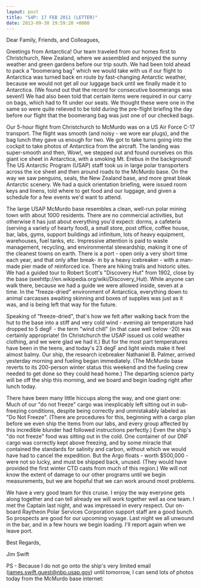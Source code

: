 ```yaml
---
layout: post
title: "S4P: 17 FEB 2011 (LETTER)"
date: 2013-09-30 19:59:20 +0000
---
```

Dear Family, Friends, and Colleagues,

Greetings from Antarctica! Our team traveled from our homes first to
Christchurch, New Zealand, where we assembled and enjoyed the sunny weather
and green gardens before our trip south. We had been told ahead to pack a
"boomerang bag" which we would take with us if our flight to Antarctica was
turned back en route by fast-changing Antarctic weather, because we would not
get all our luggage back until we finally made it to Antarctica. (We found out
that the record for consecutive boomerangs was seven!) We had also been told
that certain items were required in our carry on bags, which had to fit under
our seats. We thought these were one in the same so were quite relieved to be
told during the pre-flight briefing the day before our flight that the
boomerang bag was just one of our checked bags.

Our 5-hour flight from Christchurch to McMurdo was on a US Air Force C-17
transport. The flight was smooth (and noisy - we wore ear plugs), and the bag
lunch they gave us enough for two. We got to take turns going into the cockpit
to take photos of Antarctica from the aircraft. The landing was super-smooth
and then, Wow!, we stepped out and found ourselves on this giant ice sheet in
Antarctica, with a smoking Mt. Erebus in the background! The US Antarctic
Program (USAP) staff took us in large polar transporters across the ice sheet
and then around roads to the McMurdo base. On the way we saw penguins, seals,
the New Zealand base, and more great bleak Antarctic scenery. We had a quick
orientation briefing, were issued room keys and linens, told where to get food
and our luggage, and given a schedule for a few events we'd want to attend.

The large USAP McMurdo base resembles a clean, well-run polar mining town with
about 1000 residents. There are no commercial activities, but otherwise it has
just about everything you'd expect: dorms, a cafeteria (serving a variety of
hearty food), a small store, post office, coffee house, bar, labs, gyms,
support buildings ad infinitum, lots of heavy equipment, warehouses, fuel
tanks, etc. Impressive attention is paid to waste management, recycling, and
environmental stewardship, making it one of the cleanest towns on earth. There
is a port - open only a very short time each year, and that only after break-
in by a heavy icebreaker - with a man-made pier made of reinforced ice. There
are hiking trails and historic sites. We had a guided tour to Robert Scott's
"Discovery Hut" from 1902, close by the base
(seehttp://en.wikipedia.org/wiki/Discovery_Hut). While anyone can walk there,
because we had a guide we were allowed inside, seven at a time. In the
"freeze-dried" environment of Antarctica, everything down to animal carcasses
awaiting skinning and boxes of supplies was just as it was, and is being left
that way for the future.

Speaking of "freeze-dried", that's how we felt after walking back from the hut
to the base into a stiff and very cold wind - evening air temperature had
dropped to 5 degF - the term "wind chill" (in that case well below -20) was
certainly appropriate! (In Christchurch the USAP issued us cold weather
clothing, and we were glad we had it.) But for the most part temperatures have
been in the teens, and today's 23 degF and light winds make it feel almost
balmy. Our ship, the research icebreaker Nathaniel B. Palmer, arrived
yesterday morning and fueling began immediately. (The McMurdo base reverts to
its 200-person winter status this weekend and the fueling crew needed to get
done so they could head home.) The departing science party will be off the
ship this morning, and we board and begin loading right after lunch today.

There have been many little hiccups along the way, and one giant one: Much of
our "do not freeze" cargo was inexplicably left sitting out in sub-freezing
conditions, despite being correctly and unmistakably labeled as "Do Not
Freeze". (There are procedures for this, beginning with a cargo plan before we
even ship the items from our labs, and every group affected by this incredible
blunder had followed instructions perfectly.) Even the ship's "do not freeze"
food was sitting out in the cold. One container of our DNF cargo was correctly
kept above freezing, and by some miracle that contained the standards for
salinity and carbon, without which we would have had to cancel the expedition.
But the Argo floats - worth $500,000 - were not so lucky, and must be shipped
back, unused. (They would have provided the first winter CTD casts from much
of this region.) We will not know the extent of damage to our other programs
until we begin measurements, but we are hopeful that we can work around most
problems.

We have a very good team for this cruise. I enjoy the way everyone gets along
together and can tell already we will work together well as one team. I met
the Captain last night, and was impressed in every respect. Our on-board
Raytheon Polar Services Corporation support staff are a good bunch. So
prospects are good for our upcoming voyage. Last night we all unwound in the
bar, and in a few hours we begin loading. I'll report again when we leave
port.

Best Regards,

Jim Swift

PS - Because I do not go onto the ship's very limited email
(james.swift.guest@nbp.usap.gov) until tomorrow, I can send lots of photos
today from the McMurdo base internet:


